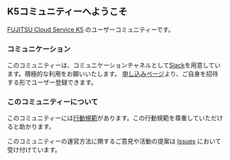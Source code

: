 ## K5コミュニティーへようこそ

[FUJITSU Cloud Service K5](http://jp.fujitsu.com/solutions/cloud/k5/) のユーザーコミュニティーです。

### コミュニケーション

このコミュニティーは、コミュニケーションチャネルとして[Slack](https://k5-community.slack.com)を用意しています。積極的な利用をお願いいたします。
[申し込みページ](https://k5-community.azurewebsites.net/)より、ご自身を招待する形でユーザー登録できます。

### このコミュニティーについて

このコミュニティーには[行動規範](https://k5-community.github.io/ja/code-of-conduct)があります。この行動規範を尊重していただけると助かります。

このコミュニティーの運営方法に関するご意見や活動の提案は [Issues](https://github.com/k5-community/ja/issues) において受け付けています。
